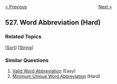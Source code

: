 <!--|This file generated by command(leetcode description); DO NOT EDIT.    |-->
<!--+----------------------------------------------------------------------+-->
<!--|@author    openset <openset.wang@gmail.com>                           |-->
<!--|@link      https://github.com/openset                                 |-->
<!--|@home      https://github.com/openset/leetcode                        |-->
<!--+----------------------------------------------------------------------+-->

[< Previous](https://github.com/openset/leetcode/tree/master/problems/beautiful-arrangement "Beautiful Arrangement")
　　　　　　　　　　　　　　　　
[Next >](https://github.com/openset/leetcode/tree/master/problems/random-pick-with-weight "Random Pick with Weight")

## 527. Word Abbreviation (Hard)



### Related Topics
  [[Sort](https://github.com/openset/leetcode/tree/master/tag/sort/README.md)]
  [[String](https://github.com/openset/leetcode/tree/master/tag/string/README.md)]

### Similar Questions
  1. [Valid Word Abbreviation](https://github.com/openset/leetcode/tree/master/problems/valid-word-abbreviation) (Easy)
  1. [Minimum Unique Word Abbreviation](https://github.com/openset/leetcode/tree/master/problems/minimum-unique-word-abbreviation) (Hard)
